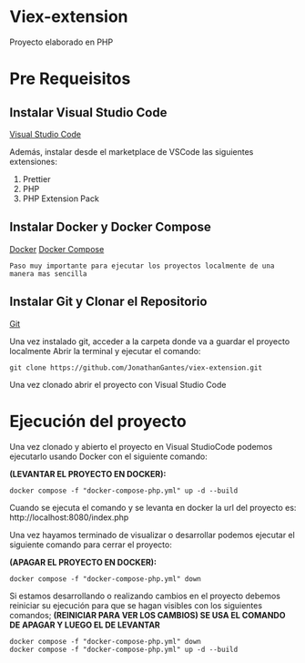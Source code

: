 # Viex-extension

Proyecto elaborado en PHP

# Pre Requeisitos

## Instalar Visual Studio Code
[Visual Studio Code](https://code.visualstudio.com/)

Además, instalar desde el marketplace de VSCode las siguientes extensiones:

 1. Prettier
 2. PHP 
 3. PHP Extension Pack

## Instalar Docker y Docker Compose

[Docker](https://www.docker.com/)
[Docker Compose](https://docs.docker.com/compose/install/)

	Paso muy importante para ejecutar los proyectos localmente de una manera mas sencilla

## Instalar Git y Clonar el Repositorio
[Git](https://git-scm.com/)
		
Una vez instalado git, acceder a la carpeta donde va a guardar el proyecto localmente
Abrir la terminal y ejecutar el comando: 

    git clone https://github.com/JonathanGantes/viex-extension.git

Una vez clonado abrir el proyecto con Visual Studio Code
# Ejecución del proyecto

Una vez clonado y abierto el proyecto en Visual StudioCode podemos ejecutarlo usando Docker con el siguiente comando:

**(LEVANTAR EL PROYECTO EN DOCKER):**

	docker compose -f "docker-compose-php.yml" up -d --build 

Cuando se ejecuta el comando y se levanta en docker la url del proyecto es: http://localhost:8080/index.php

Una vez hayamos terminado de visualizar  o desarrollar podemos ejecutar el siguiente comando para cerrar el proyecto:

**(APAGAR EL PROYECTO EN DOCKER):**

	docker compose -f "docker-compose-php.yml" down

Si estamos desarrollando o realizando cambios en el proyecto debemos reiniciar su ejecución para que se hagan visibles con los siguientes comandos;
**(REINICIAR PARA VER LOS CAMBIOS)
SE USA EL COMANDO DE APAGAR Y LUEGO EL DE LEVANTAR**

	docker compose -f "docker-compose-php.yml" down 
	docker compose -f "docker-compose-php.yml" up -d --build 


